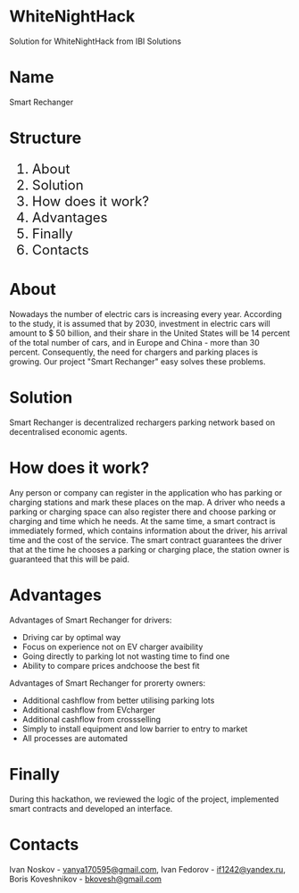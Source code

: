 # WhiteNightHack
Solution for WhiteNightHack from IBI Solutions
# Name

Smart Rechanger

# Structure

<ol type="1" style="font-size: x-large;">
<li> About
<li> Solution
<li> How does it work?
<li> Advantages
<li> Finally
<li> Contacts
</ol>

# About
Nowadays the number of electric cars is increasing every year. According to the study, it is assumed that by 2030, investment in electric cars will amount to $ 50 billion, and their share in the United States will be 14 percent of the total number of cars, and in Europe and China - more than 30 percent. Consequently, the need for chargers and parking places is growing. Our project "Smart Rechanger" easy solves these problems.



# Solution
Smart Rechanger is decentralized rechargers  parking network based on decentralised economic agents.

# How does it work? 

Any person or company can register in the application who has parking or charging stations and mark these places on the map. A driver who needs a parking or charging space can also register there and choose parking or charging and time which he needs. At the same time, a smart contract is immediately formed, which contains information about the driver, his arrival time and the cost of the service. The smart contract guarantees the driver that at the time he chooses a parking or charging place, the station owner is guaranteed that this will be paid.

# Advantages 

Advantages of Smart Rechanger for drivers:

 - Driving car by optimal way
 - Focus on experience not on EV charger avaibility
 - Going directly to parking lot not wasting time to find one
 - Ability to compare prices andchoose the best fit

Advantages of Smart Rechanger for prorerty owners:

 - Additional cashflow from better utilising parking lots
 - Additional cashflow from EVcharger
 - Additional cashflow from crossselling
 - Simply to install equipment and low barrier to entry to market
 - All processes are automated

# Finally

During this hackathon, we reviewed the logic of the project, implemented smart contracts and developed an interface.

# Contacts

Ivan Noskov - vanya170595@gmail.com,
Ivan Fedorov - if1242@yandex.ru,
Boris Koveshnikov - bkovesh@gmail.com
